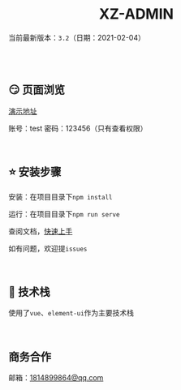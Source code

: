 <h1 align="center">XZ-ADMIN</h1>

当前最新版本：`3.2`（日期：2021-02-04）

<br/>
<br/>

## :smirk: 页面浏览 

[演示地址](https://xzadmin.xuanzai.top)

账号：test
密码：123456（只有查看权限）

<br/>

## :star: 安装步骤

安装：在项目目录下`npm install`

运行：在项目目录下`npm run serve`

查阅文档，[快速上手](http://xzadmin-docs.xuanzai.top)

如有问题，欢迎提`issues`

<br/>


## :sparkling_heart: 技术栈
使用了`vue`、`element-ui`作为主要技术栈

<br/>

## 商务合作

邮箱：1814899864@qq.com


